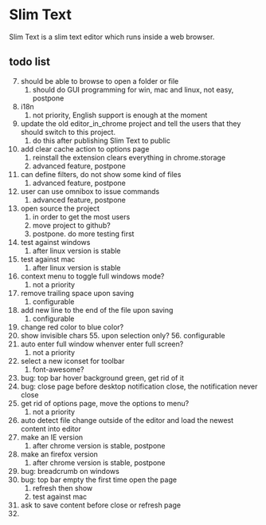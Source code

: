 # Slim Text

Slim Text is a slim text editor which runs inside a web browser.


## todo list

7. should be able to browse to open a folder or file
    1. should do GUI programming for win, mac and linux, not easy, postpone
10. i18n
    1. not priority, English support is enough at the moment
13. update the old editor_in_chrome project and tell the users that they should switch to this project.
    1. do this after publishing Slim Text to public
34. add clear cache action to options page
    1. reinstall the extension clears everything in chrome.storage
    2. advanced feature, postpone
35. can define filters, do not show some kind of files
    1. advanced feature, postpone
40. user can use omnibox to issue commands
    1. advanced feature, postpone
44. open source the project
    1. in order to get the most users
    2. move project to github?
    3. postpone. do more testing first
45. test against windows
    1. after linux version is stable
46. test against mac
    1. after linux version is stable
50. context menu to toggle full windows mode?
    1. not a priority
51. remove trailing space upon saving
    1. configurable
52. add new line to the end of the file upon saving
    1. configurable
53. change red color to blue color?
54. show invisible chars
    55. upon selection only?
    56. configurable
56. auto enter full window whenver enter full screen?
    1. not a priority
61. select a new iconset for toolbar
    1. font-awesome?
62. bug: top bar hover background green, get rid of it
63. bug: close page before desktop notification close, the notification never close
66. get rid of options page, move the options to menu?
    1. not a priority
68. auto detect file change outside of the editor and load the newest content into editor
70. make an IE version
    1. after chrome version is stable, postpone
71. make an firefox version
    1. after chrome version is stable, postpone
72. bug: breadcrumb on windows
74. bug: top bar empty the first time open the page
    1. refresh then show
    2. test against mac
80. ask to save content before close or refresh page
81. 
